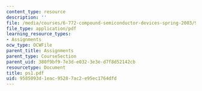```yaml
---
content_type: resource
description: ''
file: /media/courses/6-772-compound-semiconductor-devices-spring-2003/9585093d1eac95287ac2e95ec1764dfd_ps1.pdf
file_type: application/pdf
learning_resource_types:
- Assignments
ocw_type: OCWFile
parent_title: Assignments
parent_type: CourseSection
parent_uid: 380f9bf9-7e3d-e032-3e3e-d7f8d52142cb
resourcetype: Document
title: ps1.pdf
uid: 9585093d-1eac-9528-7ac2-e95ec1764dfd
---
```

